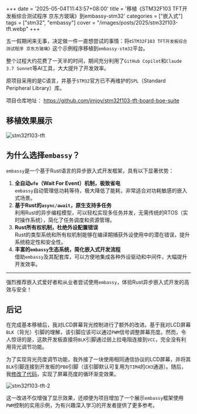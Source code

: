 +++
date = '2025-05-04T11:43:57+08:00'
title = '移植《STM32F103 TFT开发板综合测试程序 京东方玻璃》到embassy-stm32'
categories = ["嵌入式"]
tags = ["stm32", "embassy"]
cover = "/images/posts/2025/stm32f103-tft.webp"
+++

五一假期闲来无事，决定做一件一直想尝试的事情：将`《STM32F103 TFT开发板综合测试程序 京东方玻璃》`这个示例程序移植到`embassy-stm32`平台。

整个过程大约花费了一天半的时间，期间充分利用了`GitHub Copilot`和`Claude 3.7 Sonnet`等AI工具，大大提升了开发效率。

原项目采用的是C语言，并基于`STM32`官方已不再维护的`SPL`（Standard Peripheral Library）库。

项目仓库地址： <https://github.com/jmjoy/stm32f103-tft-board-boe-suite>

## 移植效果展示

![stm32f103-tft](/images/posts/2025/stm32f103-tft.webp)

## 为什么选择`embassy`？

`embassy`是一个基于Rust语言的异步嵌入式开发框架，具有以下显著优势：

1. **全自动`wfe`（Wait For Event）机制，极致省电**  
   `embassy`自动管理低功耗等待，极大降低了能耗，非常适合对功耗敏感的嵌入式场景。
2. **基于Rust的`async/await`，原生支持多任务**  
   利用Rust的异步编程模型，可以轻松实现多任务并发，无需传统的RTOS（实时操作系统），简化了任务调度和资源管理。
3. **Rust所有权机制，杜绝外设配置错误**  
   Rust的类型系统和所有权机制能够在编译期捕获外设使用中的潜在错误，提升系统稳定性和安全性。
4. **丰富的`embassy`生态系统，简化嵌入式开发流程**  
   借助`embassy`及其配套库，可以方便地集成各种外设驱动和中间件，大幅提升开发效率。

---

强烈推荐嵌入式爱好者和从业者尝试使用`embassy`，体验Rust异步嵌入式开发的高效与安全！

## 后记

在完成基本移植后，我对LCD屏幕背光控制进行了额外的改进。基于我对LCD屏幕`BLK`（背光）引脚的理解，该引脚应该可以通过`PWM`信号调整屏幕亮度。然而，令人惊讶的是，这款开发板直接将`BLK`引脚通过弱上拉电阻连接到`VCC`，完全没有利用背光调节功能。

为了实现背光亮度调节功能，我外接了一块使用相同通信协议的LCD屏幕，并将其`BLK`引脚连接到开发板的`PB8`引脚（该引脚默认可复用为`TIM4`的`CH3`通道）。随后，我[修改了代码](https://github.com/jmjoy/stm32f103-tft-board-boe-suite/commit/0c45561d87912808aaebdae2b3a36012575c82c5)，实现了屏幕亮度的循环渐变效果。

![stm32f103-tft-2](/images/posts/2025/stm32f103-tft-2.webp)

这一改进不仅增强了显示效果，还顺便为项目增加了一个展示`embassy`框架使用`PWM`控制的实用示例，为有兴趣深入学习的开发者提供了更多参考。
